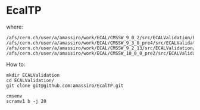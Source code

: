 # EcalTP

where:

    /afs/cern.ch/user/a/amassiro/work/ECAL/CMSSW_9_0_2/src/ECALValidation/EcalTP
    /afs/cern.ch/user/a/amassiro/work/ECAL/CMSSW_9_3_0_pre4/src/ECALValidation/EcalTP
    /afs/cern.ch/user/a/amassiro/work/ECAL/CMSSW_9_2_13/src/ECALValidation/EcalTP
    /afs/cern.ch/user/a/amassiro/work/ECAL/CMSSW_10_0_0_pre2/src/ECALValidation/EcalTP
    
How to:

    mkdir ECALValidation
    cd ECALValidation/
    git clone git@github.com:amassiro/EcalTP.git
    
    cmsenv
    scramv1 b -j 20


